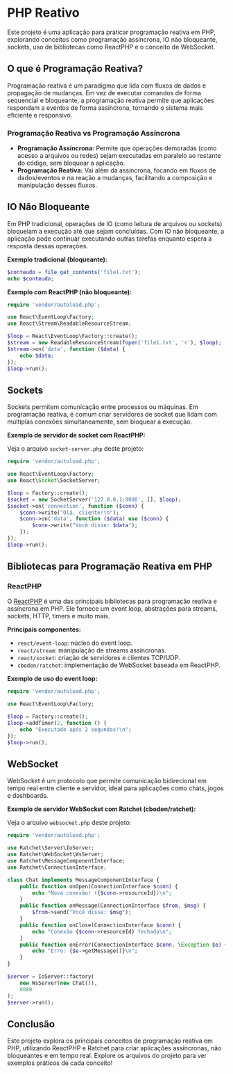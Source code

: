 # PHP Reativo

Este projeto é uma aplicação para praticar programação reativa em PHP, explorando conceitos como programação assíncrona, IO não bloqueante, sockets, uso de bibliotecas como ReactPHP e o conceito de WebSocket.

## O que é Programação Reativa?

Programação reativa é um paradigma que lida com fluxos de dados e propagação de mudanças. Em vez de executar comandos de forma sequencial e bloqueante, a programação reativa permite que aplicações respondam a eventos de forma assíncrona, tornando o sistema mais eficiente e responsivo.

### Programação Reativa vs Programação Assíncrona

* **Programação Assíncrona:** Permite que operações demoradas (como acesso a arquivos ou redes) sejam executadas em paralelo ao restante do código, sem bloquear a aplicação.
* **Programação Reativa:** Vai além da assíncrona, focando em fluxos de dados/eventos e na reação a mudanças, facilitando a composição e manipulação desses fluxos.

## IO Não Bloqueante

Em PHP tradicional, operações de IO (como leitura de arquivos ou sockets) bloqueiam a execução até que sejam concluídas. Com IO não bloqueante, a aplicação pode continuar executando outras tarefas enquanto espera a resposta dessas operações.

**Exemplo tradicional (bloqueante):**

```php
$conteudo = file_get_contents('file1.txt');
echo $conteudo;
```

**Exemplo com ReactPHP (não bloqueante):**

```php
require 'vendor/autoload.php';

use React\EventLoop\Factory;
use React\Stream\ReadableResourceStream;

$loop = React\EventLoop\Factory::create();
$stream = new ReadableResourceStream(fopen('file1.txt', 'r'), $loop);
$stream->on('data', function ($data) {
	echo $data;
});
$loop->run();
```

## Sockets

Sockets permitem comunicação entre processos ou máquinas. Em programação reativa, é comum criar servidores de socket que lidam com múltiplas conexões simultaneamente, sem bloquear a execução.

**Exemplo de servidor de socket com ReactPHP:**

Veja o arquivo `socket-server.php` deste projeto:

```php
require 'vendor/autoload.php';

use React\EventLoop\Factory;
use React\Socket\SocketServer;

$loop = Factory::create();
$socket = new SocketServer('127.0.0.1:8080', [], $loop);
$socket->on('connection', function ($conn) {
	$conn->write("Olá, cliente!\n");
	$conn->on('data', function ($data) use ($conn) {
		$conn->write("Você disse: $data");
	});
});
$loop->run();
```

## Bibliotecas para Programação Reativa em PHP

### ReactPHP

O [ReactPHP](https://reactphp.org/) é uma das principais bibliotecas para programação reativa e assíncrona em PHP. Ele fornece um event loop, abstrações para streams, sockets, HTTP, timers e muito mais.

**Principais componentes:**
- `react/event-loop`: núcleo do event loop.
- `react/stream`: manipulação de streams assíncronas.
- `react/socket`: criação de servidores e clientes TCP/UDP.
- `cboden/ratchet`: implementação de WebSocket baseada em ReactPHP.

**Exemplo de uso do event loop:**

```php
require 'vendor/autoload.php';

use React\EventLoop\Factory;

$loop = Factory::create();
$loop->addTimer(2, function () {
	echo "Executado após 2 segundos!\n";
});
$loop->run();
```

## WebSocket

WebSocket é um protocolo que permite comunicação bidirecional em tempo real entre cliente e servidor, ideal para aplicações como chats, jogos e dashboards.

**Exemplo de servidor WebSocket com Ratchet (cboden/ratchet):**

Veja o arquivo `websocket.php` deste projeto:

```php
require 'vendor/autoload.php';

use Ratchet\Server\IoServer;
use Ratchet\WebSocket\WsServer;
use Ratchet\MessageComponentInterface;
use Ratchet\ConnectionInterface;

class Chat implements MessageComponentInterface {
	public function onOpen(ConnectionInterface $conn) {
		echo "Nova conexão! ({$conn->resourceId})\n";
	}
	public function onMessage(ConnectionInterface $from, $msg) {
		$from->send("Você disse: $msg");
	}
	public function onClose(ConnectionInterface $conn) {
		echo "Conexão {$conn->resourceId} fechada\n";
	}
	public function onError(ConnectionInterface $conn, \Exception $e) {
		echo "Erro: {$e->getMessage()}\n";
	}
}

$server = IoServer::factory(
	new WsServer(new Chat()),
	8080
);
$server->run();
```

## Conclusão

Este projeto explora os principais conceitos de programação reativa em PHP, utilizando ReactPHP e Ratchet para criar aplicações assíncronas, não bloqueantes e em tempo real. Explore os arquivos do projeto para ver exemplos práticos de cada conceito!
